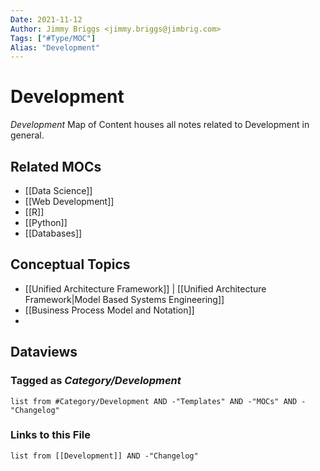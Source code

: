 ```yaml
---
Date: 2021-11-12
Author: Jimmy Briggs <jimmy.briggs@jimbrig.com>
Tags: ["#Type/MOC"]
Alias: "Development"
---
```


# Development

*Development* Map of Content houses all notes related to Development in general.

## Related MOCs

- [[Data Science]]
- [[Web Development]]
- [[R]]
- [[Python]]
- [[Databases]]

## Conceptual Topics

- [[Unified Architecture Framework]] | [[Unified Architecture Framework|Model Based Systems Engineering]]
- [[Business Process Model and Notation]]
- 

## Dataviews

### Tagged as *Category/Development*

```dataview
list from #Category/Development AND -"Templates" AND -"MOCs" AND -"Changelog"
```

### Links to this File

```dataview
list from [[Development]] AND -"Changelog"
```